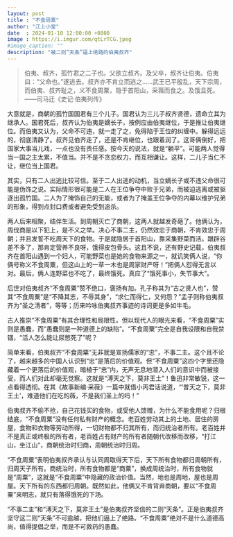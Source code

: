 ```yaml
---
layout: post
title : "不食周粟"
author: "江上小堂"
date  : 2024-01-10 12:00:00 +0800
image : https://i.imgur.com/qtLrTCG.jpeg
#image_caption: ""
description: "被二则“天条”逼上绝路的伯夷叔齐"
---
```


> 伯夷、叔齐，孤竹君之二子也。父欲立叔齐。及父卒，叔齐让伯夷。伯夷曰：“父命也。”遂逃去。叔齐亦不肯立而逃之……武王已平殷乱，天下宗周，而伯夷、叔齐耻之，义不食周粟，隐于首阳山，采薇而食之。及饿且死。——司马迁《史记·伯夷列传》

<!--more-->

大意就是，商朝的孤竹国国君有三个儿子。国君认为三儿子叔齐贤德，遗命立其为继承人。国君死后，叔齐认为伯夷是嫡长子，按例应由伯夷继位，于是推让伯夷继位。而伯夷又认为，父命不可违，就一走了之，免得陷于王位的纠缠中。躲得远远的，彻底清静了。叔齐见伯齐走了，还是不肯继位，也跟着润了。这哥俩倒好，把国家大事当儿戏，一点也没有责任感。按今天的说法，就是“躺平”。可能两人觉得当一国之主太累，不值当。并不是不贪恋权力，而互相谦让。这样，二儿子当仁不让，继位当上国君。

其实，只有二人出逃比较可信。至于二人出逃的动机，当立嫡长子或不违父命很可能是伪饰之说。实际情形很可能是二人在王位争夺中败于兄弟，而被迫逃离或被驱逐出孤竹国。二人为了掩饰自己的无能，或者为了掩盖王位争夺的内幕以维护兄弟的形象，得到点封口费或者避免受到追杀。

两人后来相聚，结伴生活。到周朝灭亡了商朝，这两人就越发奇葩了。他俩认为，周伐商是以下犯上，是不义之举。决心不事二主，仍然效忠于商朝，不肯效忠于周朝；并且发誓不吃周天下的食物。于是就隐居于首阳山，靠采集野菜而活。跟辟谷差不多了，那肯定营养不良呀，饿得皮包骨头。这且不说，还有野史记载，伯夷叔齐在首阳山遇到一个妇人，可能野菜也是她的食物来源之一，就讥笑俩人说，“你俩号称义不食周粟，但这山上的一草一木也是周家财产呀！”把俩人怼得无言以对。最后，俩人连野菜也不吃了，最终饿死。真应了“饿死事小，失节事大”。

后世对伯夷叔齐“不食周粟”赞不绝口，褒扬有加。孔子称其为“古之贤人也”，赞其“不食周粟”是“不降其志，不辱其身”，“求仁而得仁，又何怨？”孟子则称伯夷叔齐为“圣之清者”，等等；历来吟咏伯夷叔齐事迹的诗词更是多如牛毛。

古人推崇“不食周粟”有其合理性和局限性。但以现代人的眼光来看，“不食周粟”实则是愚蠢，而“愚蠢则是一种道德上的缺陷”。“不食周粟”完全是自我设限和自我禁锢，“活人怎么能让尿憋死了”呢？

简单来看，伯夷叔齐“不食周粟”无非就是宣扬儒家的“忠”，不事二主。这个且不论了，越来越多的中国人认识到“忠”是落后的价值观。但“不食周粟”这四个字里还隐藏着一个更落后的价值观，暗植于“忠”内，无声无息地潜入人们的意识中而被接受，而人们对此却毫无觉察。这就是“溥天之下，莫非王土”！鲁迅非常敏锐，这一点看得透彻。在其《故事新编·采薇》一篇中就借小丙君话说道，“‘普天之下，莫非王土’，难道他们在吃的薇，不是我们圣上的吗！”

伯夷叔齐不偷不抢，自己花钱买的食物，或受他人馈赠，为什么不能食用呢？归根结底，“不食周粟”没有任何私有财产的概念。老百姓劳动其上的土地、居住的房屋，食物和衣物等劳动所得，一切财物都不归其所有，而归统治者所有。老百姓并不是真正或终极的所有者，老百姓占有财产的所有者随朝代改移而改移，“打江山，坐江山”，商朝统治时归商，周朝统治时归周。

“不食周粟”表明伯夷叔齐承认与认同周取得天下后，天下所有食物都归周朝所有，归周天子所有。商统治时，所有食物都是“商粟”，换成周统治时，所有食物就是“周粟”，这就是“不食周粟”中隐藏的政治价值。当然，地也是周地，屋也是周屋。天下所有的东西都归周朝。既然如此，他俩又不肯背弃商朝，要以“不食周粟”来明志，就只有落得饿死的下场。

“不事二主”和“溥天之下，莫非王土”是伯夷叔齐坚信的二则“天条”。正是伯夷叔齐坚守这二则“天条”不可逾越，把他们逼上了绝路。“不食周粟”绝对不是什么道德高尚，值得提倡之举，而是不可救药的愚蠢。

<!--END-->